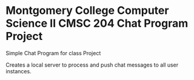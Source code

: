 # Montgomery College Computer Science II CMSC 204 Chat Program Project
Simple Chat Program for class Project

Creates a local server to process and push chat messages to all user instances.
